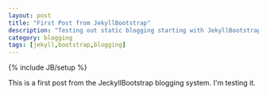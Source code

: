 ```yaml
---
layout: post
title: "First Post from JekyllBootstrap"
description: "Testing out static blogging starting with JekyllBootstrap"
category: blogging
tags: [jekyll,bootstrap,blogging]
---
```

{% include JB/setup %}

This is a first post from the JeckyllBootstrap blogging system.
I'm testing it.
